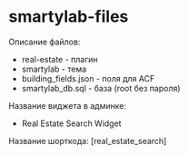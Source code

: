 # smartylab-files

Описание файлов:
- real-estate - плагин
- smartylab - тема
- building_fields.json - поля для ACF
- smartylab_db.sql - база (root без пароля)

Название виджета в админке:
- Real Estate Search Widget

Название шорткода:
[real_estate_search]
